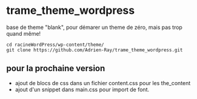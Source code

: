 # trame_theme_wordpress

base de theme "blank", pour démarer un theme de zéro, mais pas trop quand même!

```
cd racineWordPress/wp-content/theme/
git clone https://github.com/Adrien-Ray/trame_theme_wordpress.git
```
## pour la prochaine version
 - ajout de blocs de css dans un fichier content.css pour les the_content
 - ajout d'un snippet dans main.css pour import de font.
